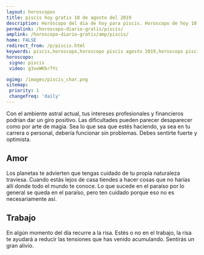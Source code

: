 ```yaml
---
layout: horoscopos
title: piscis hoy gratis 10 de agosto del 2019 
description: Horóscopo del dia de hoy para piscis. Horoscopo de hoy 10 de agosto del 2019. Las predicciones de amor, trabajo, vida personal gratis.
permalink: /horoscopo-diario-gratis/piscis/
amplink: /horoscopo-diario-gratis/amp/piscis/
home: FALSE
redirect_from: /p/piscis.html
keywords: piscis,horoscopo,horoscopo piscis agosto 2019,horoscopo piscis hoy,tarot piscis agosto 2019,horoscopo piscis,tarot piscis hoy,horoscopo de hoy,horoscopo diario,tarot del amor,horoscopo de hoy piscis,horoscopo diario del tarot, Horoscopo de hoy piscis 10 de agosto del 2019,horóscopo del día,signos zodiacales 2019, el horoscopo de hoy
horoscopo:
 signo: piscis
 video: g3veWKbr7Yc

ogimg: /images/piscis_char.png
sitemap:
 priority: 1
 changefreq: 'daily'
---
```



Con el ambiente astral actual, tus intereses profesionales y financieros podrían dar un giro positivo. Las dificultades pueden parecer desaparecer como por arte de magia. Sea lo que sea que estés haciendo, ya sea en tu carrera o personal, debería funcionar sin problemas. Debes sentirte fuerte y optimista.

## Amor

Los planetas te advierten que tengas cuidado de tu propia naturaleza traviesa. Cuando estás lejos de casa tiendes a hacer cosas que no harías allí donde todo el mundo te conoce. Lo que sucede en el paraíso por lo general se queda en el paraíso, pero ten cuidado porque eso no es necesariamente así.

## Trabajo

En algún momento del día recurre a la risa. Estés o no en el trabajo, la risa te ayudará a reducir las tensiones que has venido acumulando. Sentirás un gran alivio.